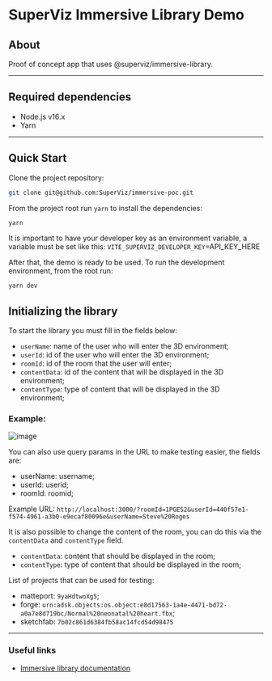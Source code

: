 # SuperViz Immersive Library Demo

## About
Proof of concept app that uses @superviz/immersive-library.


---
## Required dependencies

* Node.js v16.x
* Yarn

---

## Quick Start

Clone the project repository:

```bash
git clone git@github.com:SuperViz/immersive-poc.git
```

From the project root run `yarn` to install the dependencies:

```bash
yarn
```

It is important to have your developer key as an environment variable, a variable must be set like this: `VITE_SUPERVIZ_DEVELOPER_KEY`=API_KEY_HERE

After that, the demo is ready to be used. To run the development environment, from the root run:

```bash
yarn dev
```

## Initializing the library

To start the library you must fill in the fields below:

* `userName`: name of the user who will enter the 3D environment;
* `userId`: id of the user who will enter the 3D environment;
* `roomId`: id of the room that the user will enter;
* `contentData`: id of the content that will be displayed in the 3D environment;
* `contentType`: type of content that will be displayed in the 3D environment;


### Example:

![image](https://user-images.githubusercontent.com/49524331/175338753-9851f0ee-ba69-49e1-a914-90324725718f.png)



You can also use query params in the URL to make testing easier, the fields are:

  * userName: username;
  * userId: userid;
  * roomId: roomid;

Example URL: `http://localhost:3000/?roomId=1PGES2&userId=440f57e1-f574-4961-a3b0-e9ecaf80096e&userName=Steve%20Roges`




It is also possible to change the content of the room, you can do this via the `contentData` and `contentType` field.

* `contentData`: content that should be displayed in the room;
* `contentType`: type of content that should be displayed in the room;

List of projects that can be used for testing:

* matteport: `9yaHdtwoXg5`;
* forge: `urn:adsk.objects:os.object:e8d17563-1a4e-4471-bd72-a0a7e8d719bc/Normal%20neonatal%20heart.fbx`;
* sketchfab: `7b02c861d6384fb58ac14fcd54d98475`

---
### Useful links

* [Immersive library documentation](https://www.npmjs.com/package/@superviz/immersive-library)